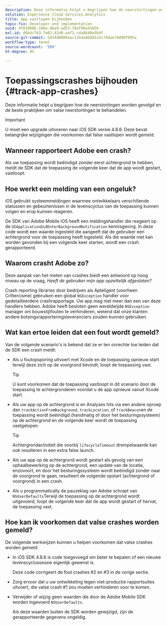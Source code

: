 ```yaml
---
description: Deze informatie helpt u begrijpen hoe de neerstortingen worden gevolgd en de beste praktijken om valse neerstortingen te behandelen.
solution: Experience Cloud Services,Analytics
title: App vastlopen bijhouden
topic-fix: Developer and implementation
uuid: 4f81988b-198a-4ba9-ad53-78af90e43856
exl-id: d6b4c763-7e02-42d0-aaf2-cda8640e5b9f
source-git-commit: 5434d8809aac11b4ad6dd1a3c74dae7dd98f095a
workflow-type: tm+mt
source-wordcount: '509'
ht-degree: 0%

---
```


# Toepassingscrashes bijhouden {#track-app-crashes}

Deze informatie helpt u begrijpen hoe de neerstortingen worden gevolgd en de beste praktijken om valse neerstortingen te behandelen.

>[!IMPORTANT]
>
>U moet een upgrade uitvoeren naar iOS SDK versie 4.8.6. Deze bevat belangrijke wijzigingen die voorkomen dat false vastlopen wordt gemeld.

## Wanneer rapporteert Adobe een crash?

Als uw toepassing wordt beëindigd zonder eerst achtergrond te hebben, meldt de SDK dat de toepassing de volgende keer dat de app wordt gestart, vastloopt.

## Hoe werkt een melding van een ongeluk?

iOS gebruikt systeemmeldingen waarmee ontwikkelaars verschillende statussen en gebeurtenissen in de levenscyclus van de toepassing kunnen volgen en erop kunnen reageren.

De SDK van Adobe Mobile iOS heeft een meldingshandler die reageert op de `UIApplicationDidEnterBackgroundNotification` kennisgeving. In deze code wordt een waarde ingesteld die aangeeft dat de gebruiker een achtergrond voor de toepassing heeft ingesteld. Als die waarde niet kan worden gevonden bij een volgende keer starten, wordt een crash gerapporteerd.

## Waarom crasht Adobe zo?

Deze aanpak van het meten van crashes biedt een antwoord op hoog niveau op de vraag, *Heeft de gebruiker mijn app opzettelijk afgesloten?*

Crash reporting libraries door bedrijven als Apteligent (voorheen Crittercisme) gebruiken een global `NSException` handler voor gedetailleerdere crashrapportage. Uw app mag niet meer dan een van deze handlers hebben. Adobe heeft besloten geen wereldwijde `NSException` manager om bouwstijlfouten te verhinderen, wetend dat onze klanten andere botsingsrapporteringsleveranciers zouden kunnen gebruiken.

## Wat kan ertoe leiden dat een fout wordt gemeld?

Van de volgende scenario&#39;s is bekend dat ze er ten onrechte toe leiden dat de SDK een crash meldt:

* Als u foutopsporing uitvoert met Xcode en de toepassing opnieuw start terwijl deze zich op de voorgrond bevindt, loopt de toepassing vast.

   >[!TIP]
   >
   >U kunt voorkomen dat de toepassing vastloopt in dit scenario door de toepassing te achtergronderen voordat u de app opnieuw vanuit Xcode start.

* Als uw app op de achtergrond is en Analyses hits via een andere oproep dan `trackActionFromBackground`, `trackLocation`, of `trackBeacon`en de toepassing wordt beëindigd (handmatig of door het besturingssysteem) op de achtergrond en de volgende keer wordt de toepassing vastgelopen.

   >[!TIP]
   >
   >Achtergrondactiviteit die voorbij `lifecycleTimeout` drempelwaarde kan ook resulteren in een extra false launch.

* Als uw app op de achtergrond wordt gestart als gevolg van een ophaalbewerking op de achtergrond, een update van de locatie, enzovoort, en door het besturingssysteem wordt beëindigd zonder naar de voorgrond te gaan, resulteert de volgende opstart (achtergrond of voorgrond) in een crash.
* Als u programmatically de pauzeklag van Adobe schrapt van `NSUserDefaults`Terwijl de toepassing op de achtergrond wordt uitgevoerd, loopt de volgende keer dat de app wordt gestart of hervat, de toepassing vast.

## Hoe kan ik voorkomen dat valse crashes worden gemeld?

De volgende werkwijzen kunnen u helpen voorkomen dat valse crashes worden gemeld:

* In iOS SDK 4.8.6 is code toegevoegd om beter te bepalen of een nieuwe levenscyclussessie eigenlijk gewenst is.

   Deze code corrigeert de fout crashes #2 en #3 in de vorige sectie.

* Zorg ervoor dat u uw ontwikkeling tegen niet-productie rapportsuites uitvoert, die valse crash #1 zou moeten verhinderen voor te komen.
* Verwijder of wijzig geen waarden die door de Adobe Mobile SDK worden ingevoerd `NSUserDefaults`.

   Als deze waarden buiten de SDK worden gewijzigd, zijn de gerapporteerde gegevens ongeldig.
